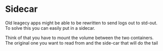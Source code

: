 # Sidecar

Old leagecy apps might be able to be rewritten to send logs out to std-out.
To solve this you can easily put in a sidecar.

Think of that you have to mount the volume between the two containers. The original one you want to read from and the side-car that will do the tail
